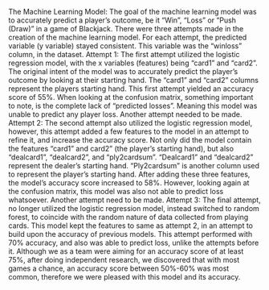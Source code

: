 The Machine Learning Model: 
The goal of the machine learning model was to accurately predict a player’s outcome, be it “Win”, “Loss” or “Push (Draw)” in  a game of Blackjack. There were three attempts made in the creation of the machine learning model. For each attempt, the predicted variable (y variable) stayed consistent. This variable was the “winloss” column, in the dataset.
Attempt 1: 
The first attempt utilized the logistic regression model, with the x variables (features) being “card1” and “card2”. The original intent of the model was to accurately predict the player’s outcome by looking at their starting hand.  The “card1” and “card2” columns represent the players starting hand. This first attempt yielded an accuracy score of 55%. When looking at the confusion matrix, something important to note, is the complete lack of “predicted losses”. Meaning this model was unable to predict any player loss. Another attempt needed to be made.
Attempt 2: 
The second attempt also utilized the logistic regression model, however, this attempt added a few features to the model in an attempt to refine it, and increase the accuracy score. Not only did the model contain the features “card1” and card2” (the player’s starting hand), but also “dealcard1”, “dealcard2”, and “ply2cardsum”. “Dealcard1” and “dealcard2” represent the dealer’s starting hand. “Ply2cardsum” is another column used to represent the player’s starting hand. After adding these three features, the model’s accuracy score increased to 58%. However, looking again at the confusion matrix, this model was also not able to predict loss whatsoever. Another attempt need to be made. 
Attempt 3:
The final attempt, no longer utilized the logistic regression model, instead switched to random forest, to coincide with the random nature of data collected from playing cards. This model kept the features to same as attempt 2, in an attempt to build upon the accuracy of previous models. This attempt performed with 70% accuracy, and also was able to predict loss, unlike the attempts before it. Although we as a team were aiming for an accuracy score of at least 75%, after doing independent research, we discovered that with most games a chance, an accuracy score between 50%-60% was most common, therefore we were pleased with this model and its accuracy. 
